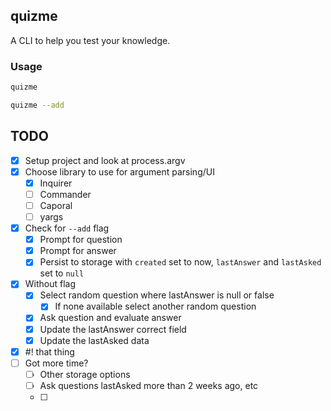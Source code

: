 ## quizme
A CLI to help you test your knowledge.

### Usage

```sh
quizme
```

```sh
quizme --add
```

## TODO

- [x] Setup project and look at process.argv
- [x] Choose library to use for argument parsing/UI
	- [x] Inquirer
	- [ ] Commander
	- [ ] Caporal
	- [ ] yargs
- [x] Check for `--add` flag
	- [x] Prompt for question
	- [x] Prompt for answer
	- [x] Persist to storage with `created` set to now,  `lastAnswer` and `lastAsked` set to `null`
- [x] Without flag
	- [x] Select random question where lastAnswer is null or false
		- [x] If none available select another random question
	- [x] Ask question and evaluate answer
	- [x] Update the lastAnswer correct field
	- [x] Update the lastAsked data
- [x] #! that thing
- [ ] Got more time?
	- [ ] Other storage options
	- [ ] Ask questions lastAsked more than 2 weeks ago, etc
	- [ ] 